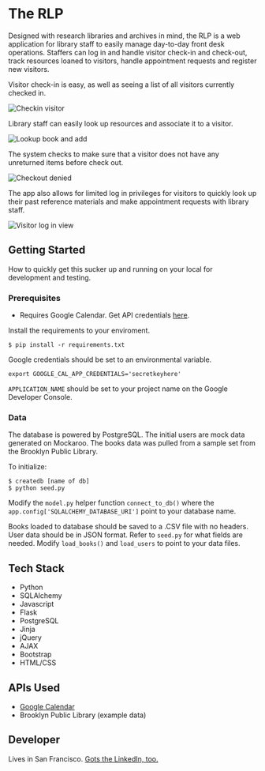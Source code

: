 # The RLP

Designed with research libraries and archives in mind, the RLP is a web application for library staff to easily manage day-to-day front desk operations. Staffers can log in and handle visitor check-in and check-out, track resources loaned to visitors, handle appointment requests and register new visitors.

Visitor check-in is easy, as well as seeing a list of all visitors currently checked in.

<img src="https://j.gifs.com/xvMG9n.gif" title="Checkin visitor">

Library staff can easily look up resources and associate it to a visitor.

<img src="https://j.gifs.com/L8rg5g.gif" title="Lookup book and add">

The system checks to make sure that a visitor does not have any unreturned items before check out.

<img src="https://j.gifs.com/E9klPk.gif" title="Checkout denied">

The app also allows for limited log in privileges for visitors to quickly look up their past reference materials and make appointment requests with library staff.

<img src="https://j.gifs.com/RoAgw0.gif" title="Visitor log in view">

## Getting Started

How to quickly get this sucker up and running on your local for development and testing.

### Prerequisites

* Requires Google Calendar. Get API credentials [here](https://developers.google.com).

Install the requirements to your enviroment.

```
$ pip install -r requirements.txt
```

Google credentials should be set to an environmental variable.

```
export GOOGLE_CAL_APP_CREDENTIALS='secretkeyhere'
```

```APPLICATION_NAME``` should be set to your project name on the Google Developer Console.

### Data

The database is powered by PostgreSQL. The initial users are mock data generated on Mockaroo. The books data was pulled from a sample set from the Brooklyn Public Library.

To initialize:

```
$ createdb [name of db]
$ python seed.py
```

Modify the ```model.py``` helper function ```connect_to_db()``` where the ```app.config['SQLALCHEMY_DATABASE_URI']``` point to your database name.

Books loaded to database should be saved to a .CSV file with no headers. User data should be in JSON format. Refer to ```seed.py``` for what fields are needed. Modify ```load_books()``` and ```load_users``` to point to your data files.

## Tech Stack

* Python
* SQLAlchemy
* Javascript
* Flask
* PostgreSQL
* Jinja
* jQuery
* AJAX
* Bootstrap
* HTML/CSS

## APIs Used

* [Google Calendar](https://developers.google.com/google-apps/calendar)
* Brooklyn Public Library (example data)

## Developer

Lives in San Francisco. [Gots the LinkedIn, too.](https://www.linkedin.com/in/myrnaalcaide)
